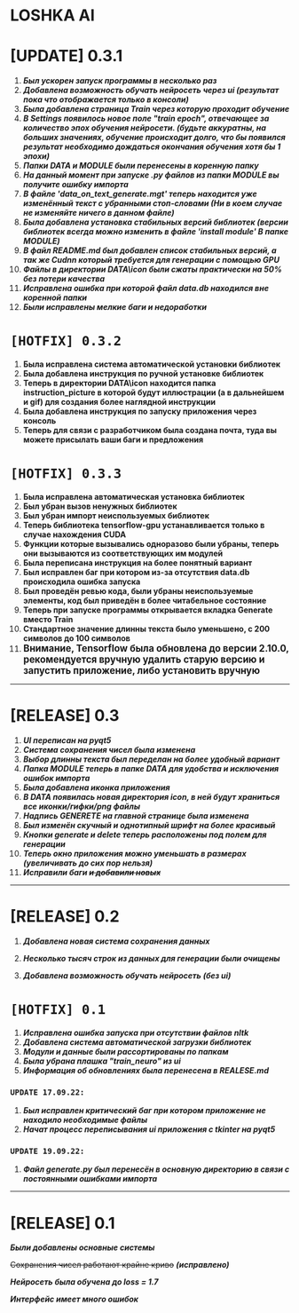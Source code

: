 # LOSHKA AI

# [UPDATE] 0.3.1

1. ***Был ускорен запуск программы в несколько раз***
2. ***Добавлена возможность обучать нейросеть через ui (результат пока что отображается только в консоли)***
3. ***Была добавлена страница Train через которую проходит обучение***
4. ***В Settings появилось новое поле "train epoch", отвечающее за количество эпох обучения нейросети. (будьте аккуратны,
на больших значениях, обучение происходит долго, что бы появился результат необходимо дождаться окончания обучения хотя бы 
1 эпохи)***
5. ***Папки DATA и MODULE были перенесены в коренную папку***
6. ***На данный момент при запуске .py файлов из папки MODULE вы получите ошибку импорта*** 
7. ***В файле 'data_on_text_generate.mgt' теперь находится уже изменённый текст с убранными стоп-словами (Ни в коем случае
не изменяйте ничего в данном файле)***
8. ***Была добавлена установка стабильных версий библиотек (версии библиотек всегда можно изменить в файле 'install module'
В папке MODULE)***
9. ***В файл README.md был добавлен список стабильных версий, а так же Cudnn который требуется для генерации с помощью GPU***
10. ***Файлы в директории DATA\icon были сжаты практически на 50% без потери качества***
11. ***Исправлена ошибка при которой файл data.db находился вне коренной папки***
12. ***Были исправлены мелкие баги и недоработки***


# `[HOTFIX] 0.3.2`

1. **Была исправлена система автоматической установки библиотек**
2. **Была добавлена инструкция по ручной установке библиотек**
3. **Теперь в директории DATA\icon находится папка instruction_picture в которой будут иллюстрации (а в дальнейшем и gif)
для создания более наглядной инструкции**
4. **Была добавлена инструкция по запуску приложения через консоль**
5. **Теперь для связи с разработчиком была создана почта, туда вы можете присылать ваши баги и предложения**

# `[HOTFIX] 0.3.3`

1. **Была исправлена автоматическая установка библиотек**
2. **Был убран вызов ненужных библиотек**
3. **Был убран импорт неиспользуемых библиотек**
4. **Теперь библиотека tensorflow-gpu устанавливается только в случае нахождения CUDA**
5. **Функции которые вызывались одноразово были убраны, теперь они вызываются из соответствующих им модулей**
6. **Была переписана инструкция на более понятный вариант**
7. **Был исправлен баг при котором из-за отсутствия data.db происходила ошибка запуска**
8. **Был проведён ревью кода, были убраны неиспользуемые элементы, код был приведён в более читабельное состояние**
9. **Теперь при запуске программы открывается вкладка Generate вместо Train**
10. **Стандартное значение длинны текста было уменьшено, с 200 символов до 100 символов**
11. <big>**Внимание, Tensorflow была обновлена до версии 2.10.0, рекомендуется вручную удалить старую версию 
и запустить приложение, либо установить вручную**</big>

***

# [RELEASE] 0.3

1. ***UI переписан на pyqt5***
2. ***Система сохранения чисел была изменена***
3. ***Выбор длинны текста был переделан на более удобный вариант***
4. ***Папка MODULE теперь в папке DATA для удобства и исключения ошибок импорта***
5. ***Была добавлена иконка приложения***
6. ***В DATA появилась новая директория icon, в ней будут храниться все иконки/гифки/png файлы***
7. ***Надпись GENERETE на главной странице была изменена***
8. ***Был изменён скучный и однотипный шрифт на более красивый***
9. ***Кнопки generate и delete теперь расположены под полем для генерации***
10. ***Теперь окно приложения можно уменьшать в размерах (увеличивать до сих пор нельзя)***
11. ***Исправили баги ~~и добавили новых~~***

***

# [RELEASE] 0.2

1. ***Добавлена новая система сохранения данных***

2. ***Несколько тысяч строк из данных для генерации были очищены***

3. ***Добавлена возможность обучать нейросеть (без ui)***

# `[HOTFIX] 0.1`
1. ***Исправлена ошибка запуска при отсутствии файлов nltk***
2. ***Добавлена система автоматической загрузки библиотек***
3. ***Модули и данные были рассортированы по папкам***
4. ***Была убрана плашка "train_neuro" из ui***
5. ***Информация об обновлениях была перенесена в REALESE.md***

### `UPDATE 17.09.22:` 

1. ***Был исправлен критический баг при котором приложение не находило необходимые файлы***
2. ***Начат процесс переписывания ui приложения с tkinter на pyqt5***

### `UPDATE 19.09.22:`

1. ***Файл generate.py был перенесён в основную директорию в связи с постоянными ошибками импорта***

***

# [RELEASE] 0.1

***Были добавлены основные системы***

~~Сохранения чисел работают крайне криво~~ ***(исправлено)***

***Нейросеть была обучена до loss = 1.7***

***Интерфейс имеет много ошибок***
